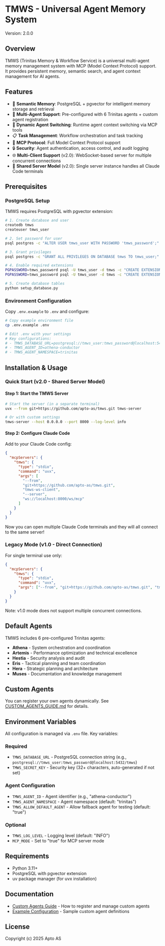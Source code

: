 # TMWS - Universal Agent Memory System

Version: 2.0.0

## Overview

TMWS (Trinitas Memory & Workflow Service) is a universal multi-agent memory management system with MCP (Model Context Protocol) support. It provides persistent memory, semantic search, and agent context management for AI agents.

## Features

- 🧠 **Semantic Memory**: PostgreSQL + pgvector for intelligent memory storage and retrieval
- 🤖 **Multi-Agent Support**: Pre-configured with 6 Trinitas agents + custom agent registration
- 🔄 **Dynamic Agent Switching**: Runtime agent context switching via MCP tools
- 📋 **Task Management**: Workflow orchestration and task tracking
- 🔌 **MCP Protocol**: Full Model Context Protocol support
- 🔒 **Security**: Agent authentication, access control, and audit logging
- 🌐 **Multi-Client Support** (v2.0): WebSocket-based server for multiple concurrent connections
- 🚀 **Shared Server Model** (v2.0): Single server instance handles all Claude Code terminals

## Prerequisites

### PostgreSQL Setup

TMWS requires PostgreSQL with pgvector extension:

```bash
# 1. Create database and user
createdb tmws
createuser tmws_user

# 2. Set password for user
psql postgres -c "ALTER USER tmws_user WITH PASSWORD 'tmws_password';"

# 3. Grant privileges
psql postgres -c "GRANT ALL PRIVILEGES ON DATABASE tmws TO tmws_user;"

# 4. Enable required extensions
PGPASSWORD=tmws_password psql -U tmws_user -d tmws -c "CREATE EXTENSION IF NOT EXISTS vector;"
PGPASSWORD=tmws_password psql -U tmws_user -d tmws -c "CREATE EXTENSION IF NOT EXISTS pg_trgm;"

# 5. Create database tables
python setup_database.py
```

### Environment Configuration

Copy `.env.example` to `.env` and configure:

```bash
# Copy example environment file
cp .env.example .env

# Edit .env with your settings
# Key configurations:
# - TMWS_DATABASE_URL=postgresql://tmws_user:tmws_password@localhost:5432/tmws
# - TMWS_AGENT_ID=athena-conductor
# - TMWS_AGENT_NAMESPACE=trinitas
```

## Installation & Usage

### Quick Start (v2.0 - Shared Server Model)

#### Step 1: Start the TMWS Server

```bash
# Start the server (in a separate terminal)
uvx --from git+https://github.com/apto-as/tmws.git tmws-server

# Or with custom settings
tmws-server --host 0.0.0.0 --port 8000 --log-level info
```

#### Step 2: Configure Claude Code

Add to your Claude Code config:

```json
{
  "mcpServers": {
    "tmws": {
      "type": "stdio",
      "command": "uvx",
      "args": [
        "--from",
        "git+https://github.com/apto-as/tmws.git",
        "tmws-ws-client",
        "--server",
        "ws://localhost:8000/ws/mcp"
      ]
    }
  }
}
```

Now you can open multiple Claude Code terminals and they will all connect to the same server!

### Legacy Mode (v1.0 - Direct Connection)

For single terminal use only:

```json
{
  "mcpServers": {
    "tmws": {
      "type": "stdio",
      "command": "uvx",
      "args": ["--from", "git+https://github.com/apto-as/tmws.git", "tmws"]
    }
  }
}
```

Note: v1.0 mode does not support multiple concurrent connections.

## Default Agents

TMWS includes 6 pre-configured Trinitas agents:

- **Athena** - System orchestration and coordination
- **Artemis** - Performance optimization and technical excellence
- **Hestia** - Security analysis and audit
- **Eris** - Tactical planning and team coordination
- **Hera** - Strategic planning and architecture
- **Muses** - Documentation and knowledge management

## Custom Agents

You can register your own agents dynamically. See [CUSTOM_AGENTS_GUIDE.md](CUSTOM_AGENTS_GUIDE.md) for details.

## Environment Variables

All configuration is managed via `.env` file. Key variables:

### Required
- `TMWS_DATABASE_URL` - PostgreSQL connection string (e.g., `postgresql://tmws_user:tmws_password@localhost:5432/tmws`)
- `TMWS_SECRET_KEY` - Security key (32+ characters, auto-generated if not set)

### Agent Configuration
- `TMWS_AGENT_ID` - Agent identifier (e.g., "athena-conductor")
- `TMWS_AGENT_NAMESPACE` - Agent namespace (default: "trinitas")
- `TMWS_ALLOW_DEFAULT_AGENT` - Allow fallback agent for testing (default: "true")

### Optional
- `TMWS_LOG_LEVEL` - Logging level (default: "INFO")
- `MCP_MODE` - Set to "true" for MCP server mode

## Requirements

- Python 3.11+
- PostgreSQL with pgvector extension
- uv package manager (for uvx installation)

## Documentation

- [Custom Agents Guide](CUSTOM_AGENTS_GUIDE.md) - How to register and manage custom agents
- [Example Configuration](custom_agents_example.json) - Sample custom agent definitions

## License

Copyright (c) 2025 Apto AS